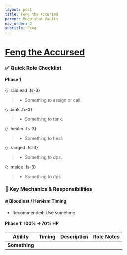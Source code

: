 ```yaml
---
layout: post
title: Feng the Accursed
parent: Mogu'shan Vaults
nav_order: 2
subtitle: Feng
---
```


# [Feng the Accursed](https://www.wowhead.com/mop-classic/npc=60009/feng-the-accursed)


### ✅ Quick Role Checklist

#### Phase 1

{: .raidlead .fs-3}
> * Something to assign or call.

{: .tank .fs-3}
> * Something to tank.

{: .healer .fs-3}
> * Something to heal.

{: .ranged .fs-3}
> * Something to dps.

{: .melee .fs-3}
> * Something to dps

### 🧠 Key Mechanics & Responsibilities

#### 🔥 Bloodlust / Heroism Timing
* Recommended: Use sometime

#### Phase 1: 100% → 70% HP

| **Ability**              | **Timing** | **Description**                                                      | **Role Notes**                                             |
| ------------------------ | ---------- | -------------------------------------------------------------------- | -----------------------------------------------------------|
| **Something**        |       |             |                                |